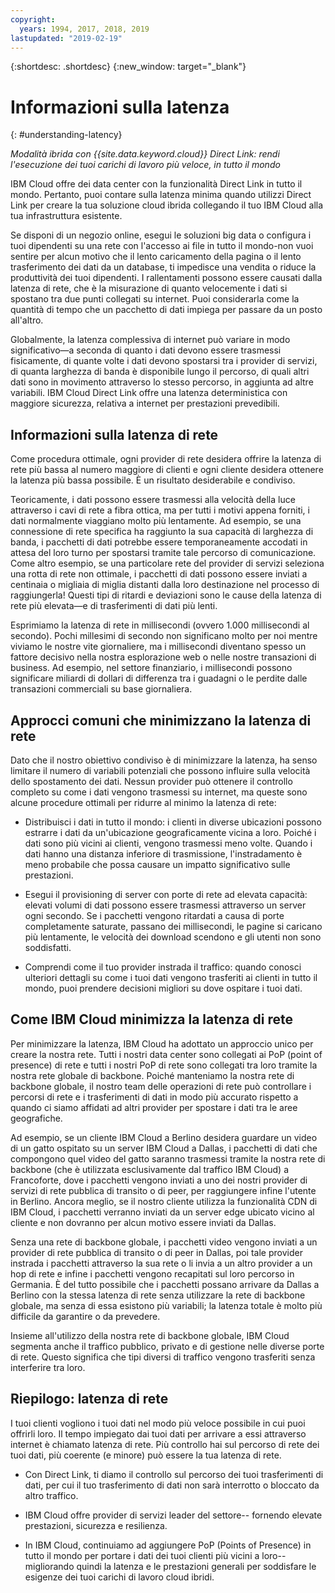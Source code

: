 ```yaml
---
copyright:
  years: 1994, 2017, 2018, 2019
lastupdated: "2019-02-19"
---
```


{:shortdesc: .shortdesc}
{:new_window: target="_blank"}

# Informazioni sulla latenza
{: #understanding-latency}

_Modalità ibrida con {{site.data.keyword.cloud}} Direct Link: rendi l'esecuzione dei tuoi carichi di lavoro più veloce, in tutto il mondo_

IBM Cloud offre dei data center con la funzionalità Direct Link in tutto il mondo. Pertanto, puoi contare sulla latenza minima quando utilizzi Direct Link per creare la tua soluzione cloud ibrida collegando il tuo IBM Cloud alla tua infrastruttura esistente.

Se disponi di un negozio online, esegui le soluzioni big data o configura i tuoi dipendenti su una rete con l'accesso ai file in tutto il mondo-non vuoi sentire per alcun motivo che il lento caricamento della pagina o il lento trasferimento dei dati da un database, ti impedisce una vendita o riduce la produttività dei tuoi dipendenti. I rallentamenti possono essere causati dalla latenza di rete, che è la misurazione di quanto velocemente i dati si spostano tra due punti collegati su internet. Puoi considerarla come la quantità di tempo che un pacchetto di dati impiega per passare da un posto all'altro.

Globalmente, la latenza complessiva di internet può variare in modo significativo—a seconda di quanto i dati devono essere trasmessi fisicamente, di quante volte i dati devono spostarsi tra i provider di servizi, di quanta larghezza di banda è disponibile lungo il percorso, di quali altri dati sono in movimento attraverso lo stesso percorso, in aggiunta ad altre variabili. IBM Cloud Direct Link offre una latenza deterministica con maggiore sicurezza, relativa a internet per prestazioni prevedibili.


## Informazioni sulla latenza di rete

Come procedura ottimale, ogni provider di rete desidera offrire la latenza di rete più bassa al numero maggiore di clienti e ogni cliente desidera ottenere la latenza più bassa possibile. È un risultato desiderabile e condiviso.

Teoricamente, i dati possono essere trasmessi alla velocità della luce attraverso i cavi di rete a fibra ottica, ma per tutti i motivi appena forniti, i dati normalmente viaggiano molto più lentamente. Ad esempio, se una connessione di rete specifica ha raggiunto la sua capacità di larghezza di banda, i pacchetti di dati potrebbe essere temporaneamente accodati in attesa del loro turno per spostarsi tramite tale percorso di comunicazione. Come altro esempio, se una particolare rete del provider di servizi seleziona una rotta di rete non ottimale, i pacchetti di dati possono essere inviati a centinaia o migliaia di miglia distanti dalla loro destinazione nel processo di raggiungerla! Questi tipi di ritardi e deviazioni sono le cause della latenza di rete più elevata—e di trasferimenti di dati più lenti.

Esprimiamo la latenza di rete in millisecondi (ovvero 1.000 millisecondi al secondo). Pochi millesimi di secondo non significano molto per noi mentre viviamo le nostre vite giornaliere, ma i millisecondi diventano spesso un fattore decisivo nella nostra esplorazione web o nelle nostre transazioni di business. Ad esempio, nel settore finanziario, i millisecondi possono significare miliardi di dollari di differenza tra i guadagni o le perdite dalle transazioni commerciali su base giornaliera.

## Approcci comuni che minimizzano la latenza di rete

Dato che il nostro obiettivo condiviso è di minimizzare la latenza, ha senso limitare il numero di variabili potenziali che possono influire sulla velocità dello spostamento dei dati. Nessun provider può ottenere il controllo completo su come i dati vengono trasmessi su internet, ma queste sono alcune procedure ottimali per ridurre al minimo la latenza di rete:

 * Distribuisci i dati in tutto il mondo: i clienti in diverse ubicazioni possono estrarre i dati da un'ubicazione geograficamente vicina a loro. Poiché i dati sono più vicini ai clienti, vengono trasmessi meno volte. Quando i dati hanno una distanza inferiore di trasmissione, l'instradamento è meno probabile che possa causare un impatto significativo sulle prestazioni.

 * Esegui il provisioning di server con porte di rete ad elevata capacità: elevati volumi di dati possono essere trasmessi attraverso un server ogni secondo. Se i pacchetti vengono ritardati a causa di porte completamente saturate, passano dei millisecondi, le pagine si caricano più lentamente, le velocità dei download scendono e gli utenti non sono soddisfatti.

 * Comprendi come il tuo provider instrada il traffico: quando conosci ulteriori dettagli su come i tuoi dati vengono trasferiti ai clienti in tutto il mondo, puoi prendere decisioni migliori su dove ospitare i tuoi dati.

## Come IBM Cloud minimizza la latenza di rete

Per minimizzare la latenza, IBM Cloud ha adottato un approccio unico per creare la nostra rete. Tutti i nostri data center sono collegati ai PoP (point of presence) di rete e tutti i nostri PoP di rete sono collegati tra loro tramite la nostra rete globale di backbone. Poiché manteniamo la nostra rete di backbone globale, il nostro team delle operazioni di rete può controllare i percorsi di rete e i trasferimenti di dati in modo più accurato rispetto a quando ci siamo affidati ad altri provider per spostare i dati tra le aree geografiche.
 
Ad esempio, se un cliente IBM Cloud a Berlino desidera guardare un video di un gatto ospitato su un server IBM Cloud a Dallas, i pacchetti di dati che compongono quel video del gatto saranno trasmessi tramite la nostra rete di backbone (che è utilizzata esclusivamente dal traffico IBM Cloud) a Francoforte, dove i pacchetti vengono inviati a uno dei nostri provider di servizi di rete pubblica di transito o di peer, per raggiungere infine l'utente in Berlino. Ancora meglio, se il nostro cliente utilizza la funzionalità CDN di IBM Cloud, i pacchetti verranno inviati da un server edge ubicato vicino al cliente e non dovranno per alcun motivo essere inviati da Dallas.

Senza una rete di backbone globale, i pacchetti video vengono inviati a un provider di rete pubblica di transito o di peer in Dallas, poi tale provider instrada i pacchetti attraverso la sua rete o li invia a un altro provider a un hop di rete e infine i pacchetti vengono recapitati sul loro percorso in Germania. È del tutto possibile che i pacchetti possano arrivare da Dallas a Berlino con la stessa latenza di rete senza utilizzare la rete di backbone globale, ma senza di essa esistono più variabili; la latenza totale è molto più difficile da garantire o da prevedere.

Insieme all'utilizzo della nostra rete di backbone globale, IBM Cloud segmenta anche il traffico pubblico, privato e di gestione nelle diverse porte di rete. Questo significa che tipi diversi di traffico vengono trasferiti senza interferire tra loro.

## Riepilogo: latenza di rete

I tuoi clienti vogliono i tuoi dati nel modo più veloce possibile in cui puoi offrirli loro. Il tempo impiegato dai tuoi dati per arrivare a essi attraverso internet è chiamato latenza di rete. Più controllo hai sul percorso di rete dei tuoi dati, più coerente (e minore) può essere la tua latenza di rete.

* Con Direct Link, ti diamo il controllo sul percorso dei tuoi trasferimenti di dati, per cui il tuo trasferimento di dati non sarà interrotto o bloccato da altro traffico.

* IBM Cloud offre provider di servizi leader del settore-- fornendo elevate prestazioni, sicurezza e resilienza.

* In IBM Cloud, continuiamo ad aggiungere PoP (Points of Presence) in tutto il mondo per portare i dati dei tuoi clienti più vicini a loro-- migliorando quindi la latenza e le prestazioni generali per soddisfare le esigenze dei tuoi carichi di lavoro cloud ibridi.

